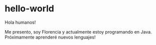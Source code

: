 # hello-world

Hola humanos!

Me presento, soy Florencia y actualmente estoy programando en Java.
Próximamente aprenderé nuevos lenguajes!
